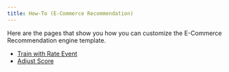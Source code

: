 ```yaml
---
title: How-To (E-Commerce Recommendation)
---
```


<!--
Licensed to the Apache Software Foundation (ASF) under one or more
contributor license agreements.  See the NOTICE file distributed with
this work for additional information regarding copyright ownership.
The ASF licenses this file to You under the Apache License, Version 2.0
(the "License"); you may not use this file except in compliance with
the License.  You may obtain a copy of the License at

    http://www.apache.org/licenses/LICENSE-2.0

Unless required by applicable law or agreed to in writing, software
distributed under the License is distributed on an "AS IS" BASIS,
WITHOUT WARRANTIES OR CONDITIONS OF ANY KIND, either express or implied.
See the License for the specific language governing permissions and
limitations under the License.
-->

Here are the pages that show you how you can customize the E-Commerce Recommendation engine template.

- [Train with Rate Event](/templates/ecommercerecommendation/train-with-rate-event/)
- [Adjust Score](/templates/ecommercerecommendation/adjust-score/)
